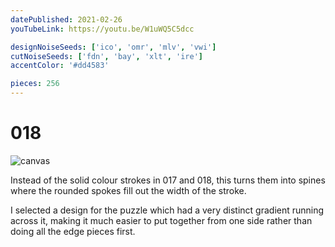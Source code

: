 ```yaml
---
datePublished: 2021-02-26
youTubeLink: https://youtu.be/W1uWQ5C5dcc

designNoiseSeeds: ['ico', 'omr', 'mlv', 'vwi']
cutNoiseSeeds: ['fdn', 'bay', 'xlt', 'ire']
accentColor: '#dd4583'

pieces: 256
---
```


# 018

![canvas](https://res.cloudinary.com/abstract-puzzles/image/upload/w_2000/018_ico-omr-mlv-vwi_fdn-bay-xlt-ire?raw=true)

Instead of the solid colour strokes in 017 and 018, this turns them into spines where the rounded spokes fill out the width of the stroke.

I selected a design for the puzzle which had a very distinct gradient running across it, making it much easier to put together from one side rather than doing all the edge pieces first.
